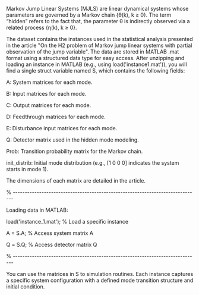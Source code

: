 Markov Jump Linear Systems (MJLS) are linear dynamical systems whose parameters are governed by a Markov chain {θ(k), k ≥ 0}. The term “hidden” refers to the fact that, the parameter θ is indirectly observed via a related process {η(k), k ≥ 0}.

The dataset contains the instances used in the statistical analysis presented in the article "On the H2 problem of Markov jump linear systems with partial observation of the jump variable". The data are stored in MATLAB .mat format using a structured data type for easy access. After unzipping and loading an instance in MATLAB (e.g., using load('instance1.mat')), you will find a single struct variable named S, which contains the following fields:

A: System matrices for each mode.

B: Input matrices for each mode.

C: Output matrices for each mode.

D: Feedthrough matrices for each mode.

E: Disturbance input matrices for each mode.

Q: Detector matrix used in the hidden mode modeling.

Prob: Transition probability matrix for the Markov chain.

init_distrib: Initial mode distribution (e.g., [1 0 0 0] indicates the system starts in mode 1).



The dimensions of each matrix are detailed in the article.



% ------------------------------------------------------------------------------

Loading data in MATLAB:

load('instance_1.mat'); % Load a specific instance

A = S.A; % Access system matrix A

Q = S.Q; % Access detector matrix Q

% ------------------------------------------------------------------------------



You can use the matrices in S to simulation routines. Each instance captures a specific system configuration with a defined mode transition structure and initial condition.
